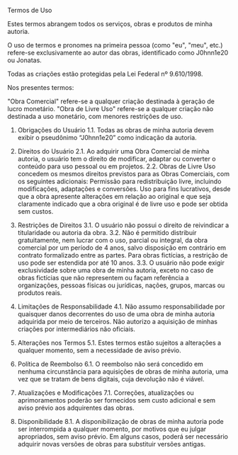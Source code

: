 Termos de Uso

Estes termos abrangem todos os serviços, obras e produtos de minha autoria.

O uso de termos e pronomes na primeira pessoa (como "eu", "meu", etc.) refere-se exclusivamente ao autor das obras, identificado como J0hnn1e20 ou Jonatas.

Todas as criações estão protegidas pela Lei Federal nº 9.610/1998.

Nos presentes termos:

"Obra Comercial" refere-se a qualquer criação destinada à geração de lucro monetário. "Obra de Livre Uso" refere-se a qualquer criação não destinada a uso monetário, com menores restrições de uso.

1. Obrigações do Usuário
  1.1. Todas as obras de minha autoria devem exibir o pseudônimo “J0hnn1e20” como indicação da autoria.

2. Direitos do Usuário
  2.1. Ao adquirir uma Obra Comercial de minha autoria, o usuário tem o direito de modificar, adaptar ou converter o conteúdo para uso pessoal ou em projetos.
  2.2. Obras de Livre Uso concedem os mesmos direitos previstos para as Obras Comerciais, com os seguintes adicionais: Permissão para redistribuição livre, incluindo modificações, adaptações e conversões. Uso para fins lucrativos, desde que a obra apresente alterações em relação ao original e que seja claramente indicado que a obra original é de livre uso e pode ser obtida sem custos.

3. Restrições de Direitos
  3.1. O usuário não possui o direito de reivindicar a titularidade ou autoria da obra.
  3.2. Não é permitido distribuir gratuitamente, nem lucrar com o uso, parcial ou integral, da obra comercial por um período de 4 anos, salvo disposição em contrário em contrato formalizado entre as partes. Para obras fictícias, a restrição de uso pode ser estendida por até 10 anos.
  3.3. O usuário não pode exigir exclusividade sobre uma obra de minha autoria, exceto no caso de obras fictícias que não representem ou façam referência a organizações, pessoas físicas ou jurídicas, nações, grupos, marcas ou produtos reais.

4. Limitações de Responsabilidade
  4.1. Não assumo responsabilidade por quaisquer danos decorrentes do uso de uma obra de minha autoria adquirida por meio de terceiros. Não autorizo a aquisição de minhas criações por intermediários não oficiais.

5. Alterações nos Termos
  5.1. Estes termos estão sujeitos a alterações a qualquer momento, sem a necessidade de aviso prévio.

6. Política de Reembolso
  6.1. O reembolso não será concedido em nenhuma circunstância para aquisições de obras de minha autoria, uma vez que se tratam de bens digitais, cuja devolução não é viável.

7. Atualizações e Modificações
  7.1. Correções, atualizações ou aprimoramentos poderão ser fornecidos sem custo adicional e sem aviso prévio aos adquirentes das obras.

8. Disponibilidade
  8.1. A disponibilização de obras de minha autoria pode ser interrompida a qualquer momento, por motivos que eu julgar apropriados, sem aviso prévio. Em alguns casos, poderá ser necessário adquirir novas versões de obras para substituir versões antigas.
